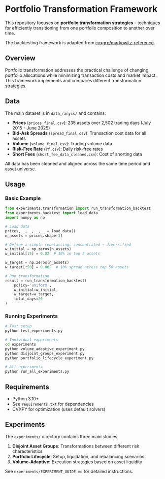 # Portfolio Transformation Framework

This repository focuses on **portfolio transformation strategies** - techniques for efficiently transitioning from one portfolio composition to another over time.

The backtesting framework is adapted from [cvxgrp/markowitz-reference](https://github.com/cvxgrp/markowitz-reference).

## Overview

Portfolio transformation addresses the practical challenge of changing portfolio allocations while minimizing transaction costs and market impact. This framework implements and compares different transformation strategies.

## Data

The main dataset is in `data_ranycs/` and contains:

- **Prices** (`prices_final.csv`): 235 assets over 2,502 trading days (July 2015 - June 2025)
- **Bid-Ask Spreads** (`spread_final.csv`): Transaction cost data for all assets
- **Volume** (`volume_final.csv`): Trading volume data
- **Risk-Free Rate** (`rf.csv`): Daily risk-free rates
- **Short Fees** (`short_fee_data_cleaned.csv`): Cost of shorting data

All data has been cleaned and aligned across the same time period and asset universe.

## Usage

### Basic Example
```python
from experiments.transformation import run_transformation_backtest
from experiments.backtest import load_data
import numpy as np

# Load data
prices, _, _, _, _ = load_data()
n_assets = prices.shape[1]

# Define a simple rebalancing: concentrated → diversified
w_initial = np.zeros(n_assets)
w_initial[:5] = 0.02  # 10% in top 5 assets

w_target = np.zeros(n_assets) 
w_target[:50] = 0.002  # 10% spread across top 50 assets

# Run transformation
result = run_transformation_backtest(
    policy='uniform',
    w_initial=w_initial,
    w_target=w_target,
    total_days=20
)
```

### Running Experiments
```bash
# Test setup
python test_experiments.py

# Individual experiments
cd experiments
python volume_adaptive_experiment.py
python disjoint_groups_experiment.py
python portfolio_lifecycle_experiment.py

# All experiments
python run_all_experiments.py
```

## Requirements

- Python 3.10+
- See `requirements.txt` for dependencies
- CVXPY for optimization (uses default solvers)

## Experiments

The `experiments/` directory contains three main studies:

1. **Disjoint Asset Groups**: Transformations between different risk characteristics
2. **Portfolio Lifecycle**: Setup, liquidation, and rebalancing scenarios  
3. **Volume-Adaptive**: Execution strategies based on asset liquidity

See `experiments/EXPERIMENT_GUIDE.md` for detailed instructions.
